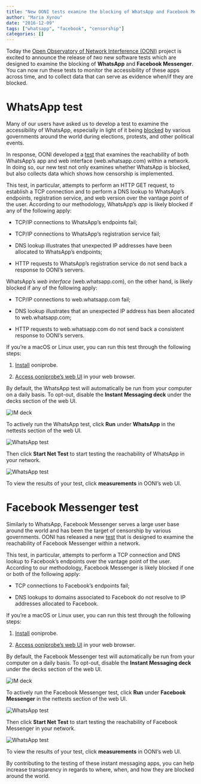 ```yaml
---
title: "New OONI tests examine the blocking of WhatsApp and Facebook Messenger"
author: "Maria Xynou"
date: "2016-12-09"
tags: ["whatsapp", "facebook", "censorship"]
categories: []
---
```


Today the [Open Observatory of Network Interference
(OONI)](https://ooni.torproject.org/) project is excited to announce the release
of *two* new software tests which are designed to examine the blocking of
**WhatsApp** and **Facebook Messenger**. You can now run these tests to monitor the
accessibility of these apps across time, and to collect data that can serve as
evidence when/if they are blocked.

# WhatsApp test

Many of our users have asked us to develop a test to examine the accessibility
of WhatsApp, especially in light of it being [blocked](https://ooni.torproject.org/post/brazil-whatsapp-block/) by various governments
around the world during elections, protests, and other political events.

In response, OONI developed a [test](https://github.com/TheTorProject/ooni-spec/blob/master/test-specs/ts-018-whatsapp.md) that examines the reachability of both
WhatsApp’s app and web interface (web.whatsapp.com) within a network. In doing so, our new test
not only examines whether WhatsApp is blocked, but also collects data which
shows how censorship is implemented.

This test, in particular, attempts to perform an HTTP GET request, to establish a TCP
connection and to perform a DNS lookup to WhatsApp’s endpoints, registration service, and web
version over the vantage point of the user. According to our methodology,
WhatsApp’s *app* is likely blocked if any of the following apply:

* TCP/IP connections to WhatsApp’s endpoints fail;

* TCP/IP connections to WhatsApp’s registration service fail;

* DNS lookup illustrates that unexpected IP addresses have been allocated to
 WhatsApp’s endpoints;

* HTTP requests to WhatsApp’s registration service do not send back a response
 to OONI’s servers.

WhatsApp’s *web interface* (web.whatsapp.com), on the other hand, is likely
blocked if any of the following apply:

* TCP/IP connections to web.whatsapp.com fail; 

* DNS lookup illustrates that an unexpected IP address has been allocated to
 web.whatsapp.com;

* HTTP requests to web.whatsapp.com do not send back a consistent response to
 OONI’s servers.

If you’re a macOS or Linux user, you can run this test through the following
steps:

1. [Install](https://ooni.torproject.org/install/ooniprobe/) ooniprobe.

2. [Access ooniprobe’s web UI](https://ooni.torproject.org/install/ooniprobe/#running-ooniprobe) in your web browser. 

By default, the WhatsApp test will automatically be run from your computer on a
daily basis. To opt-out, disable the **Instant Messaging deck** under the decks
section of the web UI.

![IM deck](/post/im-tests/im-deck.png)

To actively run the WhatsApp test, click **Run** under **WhatsApp** in the nettests
section of the web UI.

![WhatsApp test](/post/im-tests/whatsapp.png)

Then click **Start Net Test** to start testing the reachability of WhatsApp in your
network.

![WhatsApp test](/post/im-tests/whatsapp-net-test.png)

To view the results of your test, click **measurements** in OONI’s web UI.

# Facebook Messenger test

Similarly to WhatsApp, Facebook Messenger serves a large user base around the
world and has been the target of censorship by various governments. OONI has
released a new [test](https://github.com/TheTorProject/ooni-spec/blob/master/test-specs/ts-019-facebook-messenger.md) that is designed to examine the reachability of Facebook
Messenger within a network.

This test, in particular, attempts to perform a TCP connection and DNS lookup to
Facebook’s endpoints over the vantage point of the user. According to our
methodology, Facebook Messenger is likely blocked if one or both of the
following apply:

* TCP connections to Facebook’s endpoints fail; 

* DNS lookups to domains associated to Facebook do not resolve to IP addresses
 allocated to Facebook.

If you’re a macOS or Linux user, you can run this test through the following
steps:

1. [Install](https://ooni.torproject.org/install/ooniprobe/) ooniprobe.

2. [Access ooniprobe’s web UI](https://ooni.torproject.org/install/ooniprobe/#running-ooniprobe) in your web browser.

By default, the Facebook Messenger test will automatically be run from your
computer on a daily basis. To opt-out, disable the **Instant Messaging deck** under
the decks section of the web UI.

![IM deck](/post/im-tests/im-deck.png)

To actively run the Facebook Messenger test, click **Run** under **Facebook Messenger**
in the nettests section of the web UI.

![WhatsApp test](/post/im-tests/facebook-messenger.png)

Then click **Start Net Test** to start testing the reachability of Facebook
Messenger in your network.

![WhatsApp test](/post/im-tests/facebook-net-test.png)

To view the results of your test, click **measurements** in OONI’s web UI.

By contributing to the testing of these instant messaging apps, you can help
increase transparency in regards to where, when, and how they are blocked around
the world.
